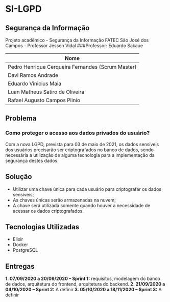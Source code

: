 # SI-LGPD

## Segurança da Informação
Projeto acadêmico - Segurança da Informação
FATEC São José dos Campos - Professor Jessen Vidal
###Professor: Eduardo Sakaue

| Nome         										|
|---------------------------------------------------|          
| Pedro Henrique Cerqueira Fernandes (Scrum Master)	|
| Davi Ramos Andrade								|
| Eduardo Vinicius Maia								|
| Luan Matheus Satiro de Oliveira					|
| Rafael Augusto Campos Plinio						|

## Problema
### Como proteger o acesso aos dados privados do usuário?
Com a nova LGPD, prevista para 03 de maio de 2021, os dados sensíveis dos usuários precisarão ser criptografados no banco de dados, sendo necessária a utilização de alguma tecnologia para a implementação da segurança destes dados.
## Solução
* Utilizar uma chave única para cada usuário para criptografar os dados sensíveis;
* As chaves únicas serão armazenadas na nuvem;
* A chave será utilizada somente quando houver a necessidade de acessar os dados criptografados.

## Tecnologias Utilizadas
* Elixir
* Docker
* PostgreSQL

## Entregas
**1.	07/09/2020 a 20/09/2020 – Sprint 1:** requisitos, modelagem do banco de dados, arquitetura do frontend, arquitetura do backend.
**2.	21/09/2020 a 04/10/2020 – Sprint 2:** A definir
**3.	05/10/2020 a 18/11/2020 – Sprint 3:** A definir
